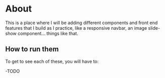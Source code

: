 # About

This is a place where I will be adding different  components and front end features that I build as I practice, like a responsive navbar, an image slide-show component... things like that.

## How to run them

To get to see each of these, you will have to:

-TODO